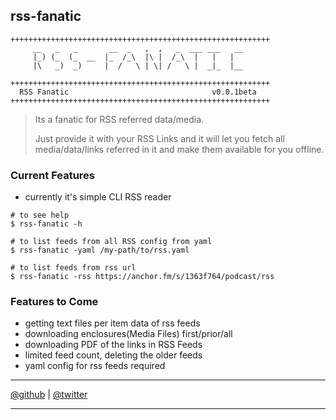 
## rss-fanatic

```
++++++++++++++++++++++++++++++++++++++++++++++++++++++++++
     __   _   _       __  _   ,  ,   _  ___ ___   __
     |_) (_  (_  __  |_  /_\  |\ |  /_\  |   |   |
     |\   _)  _)     |  /   \ | \| /   \ |  _|_  |__

++++++++++++++++++++++++++++++++++++++++++++++++++++++++++
  RSS Fanatic                                v0.0.1beta
++++++++++++++++++++++++++++++++++++++++++++++++++++++++++
```

> Its a fanatic for RSS referred data/media.
>
> Just provide it with your RSS Links and it will let you
> fetch all media/data/links referred in it and make them
> available for you offline.


### Current Features

* currently it's simple CLI RSS reader

```
# to see help
$ rss-fanatic -h

# to list feeds from all RSS config from yaml
$ rss-fanatic -yaml /my-path/to/rss.yaml

# to list feeds from rss url
$ rss-fanatic -rss https://anchor.fm/s/1363f764/podcast/rss
```

### Features to Come

* getting text files per item data of rss feeds
* downloading enclosures(Media Files) first/prior/all
* downloading PDF of the links in RSS Feeds
* limited feed count, deleting the older feeds
* yaml config for rss feeds required

---

[@github](http://github.com/abhishekkr/rss-fanatic.git) | [@twitter](http://www.twitter.com/aBionic)

---
